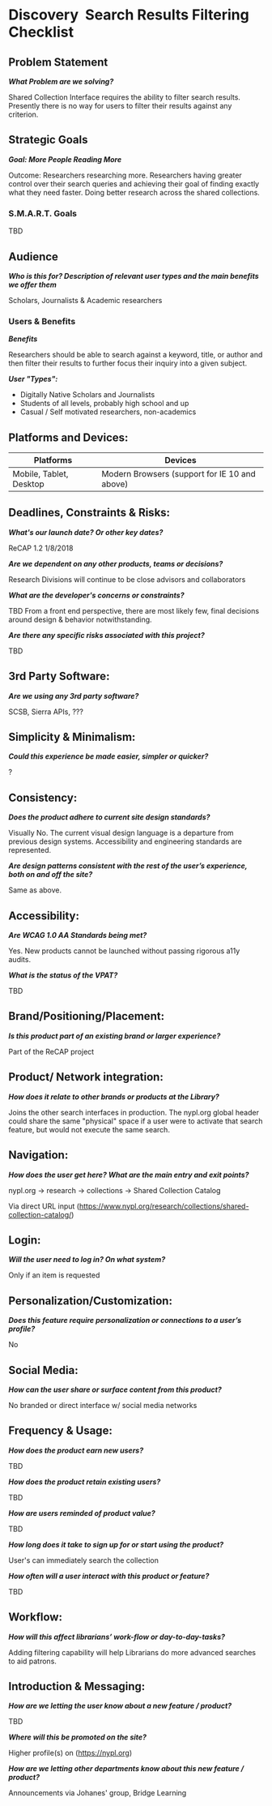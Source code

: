 # Discovery  Search Results Filtering Checklist

## Problem Statement
**_What Problem are we solving?_**
    
Shared Collection Interface requires the ability to filter search results. Presently there is no way for users to filter their results against any criterion.

## Strategic Goals
**_Goal: More People Reading More_**

Outcome: Researchers researching more. Researchers having greater control over their search queries and achieving their goal of finding exactly what they need faster. Doing better research across the shared collections.

### S.M.A.R.T. Goals
TBD

## Audience
**_Who is this for? Description of relevant user types and the main benefits we offer them_**

Scholars, Journalists & Academic researchers

### Users & Benefits
**_Benefits_**

Researchers should be able to search against a keyword, title, or author and then filter their results to further focus their inquiry into a given subject.

**_User "Types":_**

* Digitally Native Scholars and Journalists
* Students of all levels, probably high school and up
* Casual / Self motivated researchers, non-academics


## Platforms and Devices:
Platforms | Devices  
--- | ---
Mobile, Tablet, Desktop | Modern Browsers (support for IE 10 and above)

## Deadlines, Constraints & Risks:
**_What's our launch date? Or other key dates?_**

ReCAP 1.2 1/8/2018

**_Are we dependent on any other products, teams or decisions?_**

Research Divisions will continue to be close advisors and collaborators

**_What are the developer's concerns or constraints?_**

TBD
From a front end perspective, there are most likely few, final decisions around design & behavior notwithstanding.

**_Are there any specific risks associated with this project?_**

TBD

## 3rd Party Software:
**_Are we using any 3rd party software?_**

SCSB, Sierra APIs, ???

## Simplicity & Minimalism:
**_Could this experience be made easier, simpler or quicker?_**

?

## Consistency:
**_Does the product adhere to current site design standards?_**

Visually No. The current visual design language is a departure from previous design systems. Accessibility and engineering standards are represented.

**_Are design patterns consistent with the rest of the user’s experience, both on and off the site?_**

Same as above.

## Accessibility:
**_Are WCAG 1.0 AA Standards being met?_**

Yes. New products cannot be launched without passing rigorous a11y audits.

**_What is the status of the VPAT?_**

TBD

## Brand/Positioning/Placement:
**_Is this product part of an existing brand or larger experience?_**

Part of the ReCAP project

## Product/ Network integration: 
**_How does it relate to other brands or products at the Library?_**

Joins the other search interfaces in production. The nypl.org global header could share the same "physical" space if a user were to activate that search feature, but would not execute the same search.

## Navigation:
**_How does the user get here? What are the main entry and exit points?_**

nypl.org -> research -> collections -> Shared Collection Catalog

Via direct URL input (https://www.nypl.org/research/collections/shared-collection-catalog/)

## Login:
**_Will the user need to log in? On what system?_**

Only if an item is requested

## Personalization/Customization:
**_Does this feature require personalization or connections to a user’s profile?_**

No

## Social Media:
**_How can the user share or surface content from this product?_**

No branded or direct interface w/ social media networks

## Frequency & Usage:
**_How does the product earn new users?_**

TBD

**_How does the product retain existing users?_**

TBD

**_How are users reminded of product value?_**

TBD

**_How long does it take to sign up for or start using the product?_**

User's can immediately search the collection

**_How often will a user interact with this product or feature?_**

TBD

## Workflow:
**_How will this affect librarians’ work-flow or day-to-day-tasks?_**

Adding filtering capability will help Librarians do more advanced searches to aid patrons.

## Introduction & Messaging:
**_How are we letting the user know about a new feature / product?_**

TBD

**_Where will this be promoted on the site?_**

Higher profile(s) on (https://nypl.org)

**_How are we letting other departments know about this new feature / product?_**

Announcements via Johanes' group, Bridge Learning 

